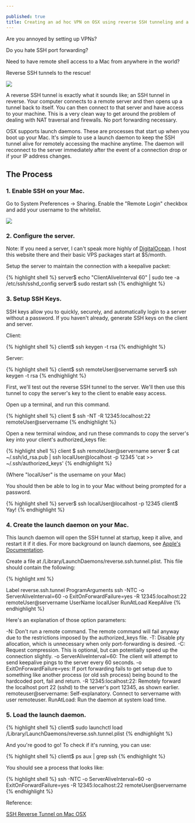 ```yaml
---

published: true
title: Creating an ad hoc VPN on OSX using reverse SSH tunneling and a launch daemon
---
```

Are you annoyed by setting up VPNs?

Do you hate SSH port forwarding?

Need to have remote shell access to a Mac from anywhere in the world?

Reverse SSH tunnels to the rescue!


![]({{site.cdn_path}}/2014/10/19/reverse-ssh-tunnel1.png)


A reverse SSH tunnel is exactly what it sounds like; an SSH tunnel in reverse. Your computer connects to a remote server and then opens up a tunnel back to itself. You can then connect to that server and have access to your machine. This is a very clean way to get around the problem of dealing with NAT traversal and firewalls. No port forwarding necessary.

OSX supports launch daemons. These are processes that start up when you boot up your Mac. It's simple to use a launch daemon to keep the SSH tunnel alive for remotely accessing the machine anytime. The daemon will reconnect to the server immediately after the event of a connection drop or if your IP address changes.

## The Process

### 1\. Enable SSH on your Mac.

Go to System Preferences -> Sharing. Enable the "Remote Login" checkbox and add your username to the whitelist.

![]({{site.cdn_path}}/2014/10/19/Screenshot-2014-10-19-11.14.49.png)

### 2\. Configure the server.

Note: If you need a server, I can't speak more highly of [DigitalOcean](https://www.digitalocean.com/). I host this website there and their basic VPS packages start at $5/month.

Setup the server to maintain the connection with a keepalive packet:

{% highlight shell %}
server$ echo "ClientAliveInterval 60" | sudo tee -a /etc/ssh/sshd_config
server$ sudo restart ssh
{% endhighlight %}

### 3\. Setup SSH Keys.

SSH keys allow you to quickly, securely, and automatically login to a server without a password. If you haven't already, generate SSH keys on the client and server.

Client:

{% highlight shell %}
client$ ssh keygen -t rsa
{% endhighlight %}

Server:

{% highlight shell %}
client$ ssh remoteUser@servername
server$ ssh keygen -t rsa
{% endhighlight %}

First, we'll test out the reverse SSH tunnel to the server. We'll then use this tunnel to copy the server's key to the client to enable easy access.

Open up a terminal, and run this command.

{% highlight shell %}
client $ ssh -NT -R 12345:localhost:22 remoteUser@servername
{% endhighlight %}

Open a new terminal window, and run these commands to copy the server's key into your client's authorized_keys file:

{% highlight shell %}
client $ ssh remoteUser@servername
server $ cat ~/.ssh/id_rsa.pub | ssh localUser@localhost -p 12345 'cat >> ~/.ssh/authorized_keys'
{% endhighlight %}

(Where "localUser" is the username on your Mac)

You should then be able to log in to your Mac without being prompted for a password.

{% highlight shell %}
server$ ssh localUser@localhost -p 12345
client$ Yay!
{% endhighlight %}

### 4\.  Create the launch daemon on your Mac.

This launch daemon will open the SSH tunnel at startup, keep it alive, and restart it if it dies. For more background on launch daemons, see [Apple's Documentation](https://developer.apple.com/library/mac/documentation/MacOSX/Conceptual/BPSystemStartup/Chapters/CreatingLaunchdJobs.html).

Create a file at /Library/LaunchDaemons/reverse.ssh.tunnel.plist. This file should contain the following:

{% highlight xml %}
<?xml version="1.0" encoding="UTF-8"?>
<!DOCTYPE plist PUBLIC "-//Apple Computer//DTD PLIST 1.0//EN" "http://www.apple.com/DTDs/PropertyList-1.0.dtd">
<plist version="1.0">
   <dict>
   <key>Label</key>
   <string>reverse.ssh.tunnel</string>
   <key>ProgramArguments</key>
   <array>
          <string>ssh</string>
          <string>-NTC</string>
          <string>-o ServerAliveInterval=60</string>
          <string>-o ExitOnForwardFailure=yes</string>
          <string>-R 12345:localhost:22</string>
          <string>remoteUser@servername</string>
   </array>
   <key>UserName</key>
   <string>localUser</string>
   <key>RunAtLoad</key>
   <true/>
   <key>KeepAlive</key>
   <true/>
</dict>
</plist>
{% endhighlight %}

Here's an explanation of those option parameters:

-N: Don't run a remote command. The remote command will fail anyway due to the restrictions imposed by the authorized_keys file.
-T: Disable pty allocation, which is unnecessary when only port-forwarding is desired.
-C: Request compression. This is optional, but can potentially speed up the connection slightly.
-o ServerAliveInterval=60: The client will attempt to send keepalive pings to the server every 60 seconds.
-o ExitOnForwardFailure=yes: If port forwarding fails to get setup due to something like another process (or old ssh process) being bound to the hardcoded port, fail and return.
-R 12345:localhost:22: Remotely forward the localhost port 22 (sshd) to the server's port 12345, as shown earlier.
remoteuser@servername: Self-explanatory. Connect to servername with user remoteuser.
RunAtLoad: Run the daemon at system load time.

### 5\. Load the launch daemon.

{% highlight shell %}
client$ sudo launchctl load /Library/LaunchDaemons/reverse.ssh.tunnel.plist
{% endhighlight %}

And you're good to go! To check if it's running, you can use:

{% highlight shell %}
client$ ps aux | grep ssh
{% endhighlight %}

You should see a process that looks like:

{% highlight shell %}
ssh -NTC -o ServerAliveInterval=60 -o ExitOnForwardFailure=yes -R 12345:localhost:22 remoteUser@servername
{% endhighlight %}

Reference:

[SSH Reverse Tunnel on Mac OSX](http://blog.kylemanna.com/osx/2013/06/20/ssh-reverse-tunnel-on-mac-os-x/)
